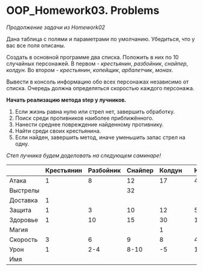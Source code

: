 # OOP_Homework03. Problems

*Продолжение задачи из Homework02*

Дана таблица с полями и параметрами по умолчанию. Убедиться, что у вас все поля описаны.

Создать в основной программе два списка. Положить в них по 10 случайных персонажей. В первом - *крестьянин*, *разбойник*, *снайпер*, *колдун*. Во втором - *крестьянин*, *копейщик*, *арбалетчик*, *монах*.

Вывести в консоль информацию обо всех персонажах независимо от списка. Очередь должна определяться скоростью каждого персонажа.

**Начать реализацию метода step у лучников.**

1. Если жизнь равна нулю или стрел нет, завершить обработку.
2. Поиск среди противников наиболее приближённого.
3. Нанести среднее повреждение найденному противнику.
4. Найти среди своих крестьянина.
5. Если найден, завершить метод, иначе уменьшить запас стрел на одну.

*Степ лучника будем доделовать на следующем саминаре!*

|          | Крестьянин | Разбойник | Снайпер | Колдун |   | Копейщик | Арбалетчик | Монах |
|----------|------------|-----------|---------|--------|---|----------|------------|-------|
| Атака    | 1          | 8         | 12      | 17     |   | 4        | 6          | 12    |
| Выстрелы |            |           | 32      |        |   |          | 16         |       |
| Доставка | 1          |           |         |        |   |          |            |       |
| Защита   | 1          | 3         | 10      | 12     |   | 5        | 3          | 7     |
| Здоровье | 1          | 10        | 15      | 30     |   | 10       | 10         | 30    |
| Магия    |            |           |         | 1      |   |          |            | 1     |
| Скорость | 3          | 6         | 9       | 8      |   | 4        | 6          | 5     |
| Урон     | 1          | 2-4       | 8-10    | -5     |   | 1-3      | 2-3        | -4    |
| Имя      |            |           |         |        |   |          |            |       |
